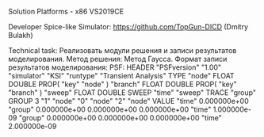 Solution Platforms - x86
VS2019CE

Developer Spice-like Simulator: https://github.com/TopGun-DICD (Dmitry Bulakh)

Technical task:
Реализовать модули решения и записи результатов моделирования.
Метод решения: Метод Гаусса.
Формат записи результатов моделирования: PSF:
HEADER
"PSFversion" "1.00"
"simulator" "KSI"
"runtype" "Transient Analysis"
TYPE
"node" FLOAT DOUBLE PROP(
"key" "node"
)
"branch" FLOAT DOUBLE PROP(
"key" "branch"
)
"sweep" FLOAT DOUBLE
SWEEP
"time" "sweep"
TRACE
"group" GROUP 3
"1" "node"
"0" "node"
"2" "node"
VALUE
"time" 0.000000e+00
"group"
0.000000e+00
0.000000e+00
0.000000e+00
"time" 1.000000e-09
"group"
0.000000e+00
0.000000e+00
0.000000e+00
"time" 2.000000e-09